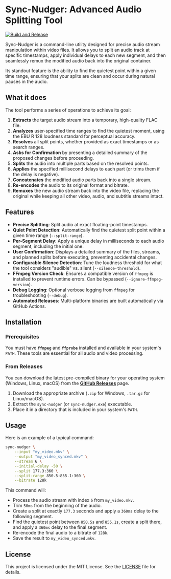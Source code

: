 # Sync-Nudger: Advanced Audio Splitting Tool

[![Build and Release](https://github.com/sahmad/sync-nudger/actions/workflows/release.yml/badge.svg)](https://github.com/sahmad/sync-nudger/actions/workflows/release.yml)

Sync-Nudger is a command-line utility designed for precise audio stream manipulation within video files. It allows you to split an audio track at specific timestamps, apply individual delays to each new segment, and then seamlessly remux the modified audio back into the original container.

Its standout feature is the ability to find the quietest point within a given time range, ensuring that your splits are clean and occur during natural pauses in the audio.

## What it does

The tool performs a series of operations to achieve its goal:

1. **Extracts** the target audio stream into a temporary, high-quality FLAC file.
2. **Analyzes** user-specified time ranges to find the quietest moment, using the EBU R 128 loudness standard for perceptual accuracy.
3. **Resolves** all split points, whether provided as exact timestamps or as search ranges.
4. **Asks for Confirmation** by presenting a detailed summary of the proposed changes before proceeding.
5. **Splits** the audio into multiple parts based on the resolved points.
6. **Applies** the specified millisecond delays to each part (or trims them if the delay is negative).
7. **Concatenates** the modified audio parts back into a single stream.
8. **Re-encodes** the audio to its original format and bitrate.
9. **Remuxes** the new audio stream back into the video file, replacing the original while keeping all other video, audio, and subtitle streams intact.

## Features

* **Precise Splitting**: Split audio at exact floating-point timestamps.
* **Quiet Point Detection**: Automatically find the quietest split point within a given time range (`--split-range`).
* **Per-Segment Delay**: Apply a unique delay in milliseconds to each audio segment, including the initial one.
* **User Confirmation**: Displays a detailed summary of the files, streams, and planned splits before executing, preventing accidental changes.
* **Configurable Silence Detection**: Tune the loudness threshold for what the tool considers "audible" vs. silent (`--silence-threshold`).
* **FFmpeg Version Check**: Ensures a compatible version of `ffmpeg` is installed to prevent runtime errors. Can be bypassed (`--ignore-ffmpeg-version`).
* **Debug Logging**: Optional verbose logging from `ffmpeg` for troubleshooting (`--debug`).
* **Automated Releases**: Multi-platform binaries are built automatically via GitHub Actions.

## Installation

### Prerequisites

You must have **`ffmpeg`** and **`ffprobe`** installed and available in your system's `PATH`. These tools are essential for all audio and video processing.

### From Releases

You can download the latest pre-compiled binary for your operating system (Windows, Linux, macOS) from the [**GitHub Releases**](https://github.com/sahmad/sync-nudger/releases) page.

1. Download the appropriate archive (`.zip` for Windows, `.tar.gz` for Linux/macOS).
2. Extract the `sync-nudger` (or `sync-nudger.exe`) executable.
3. Place it in a directory that is included in your system's `PATH`.

## Usage

Here is an example of a typical command:

```sh
sync-nudger \
    --input "my_video.mkv" \
    --output "my_video_synced.mkv" \
    --stream 6 \
    --initial-delay -50 \
    --split 177.3:360 \
    --split-range 850.5:855.1:360 \
    --bitrate 128k
```

This command will:

* Process the audio stream with index `6` from `my_video.mkv`.
* Trim `50ms` from the beginning of the audio.
* Create a split at exactly `177.3` seconds and apply a `360ms` delay to the following segment.
* Find the quietest point between `850.5s` and `855.1s`, create a split there, and apply a `360ms` delay to the final segment.
* Re-encode the final audio to a bitrate of `128k`.
* Save the result to `my_video_synced.mkv`.

## License

This project is licensed under the MIT License. See the [LICENSE](LICENSE) file for details.

